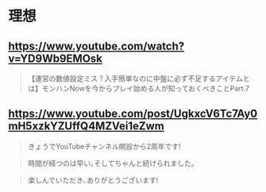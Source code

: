 # 理想

## https://www.youtube.com/watch?v=YD9Wb9EMOsk

> 【運営の数値設定ミス？入手簡単なのに中盤に必ず不足するアイテムとは】モンハンNowを今からプレイ始める人が知っておくべきことPart.7

## https://www.youtube.com/post/UgkxcV6Tc7Ay0mH5xzkYZUffQ4MZVei1eZwm

> きょうでYouTubeチャンネル開設から2周年です!

> 時間が経つのは早い｡そしてちゃんと続けられました｡

> 楽しんでいただき､ありがとうございます!

